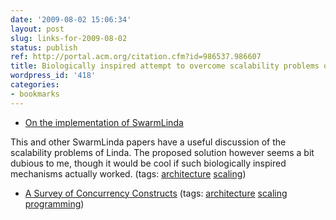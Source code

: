 ```yaml
---
date: '2009-08-02 15:06:34'
layout: post
slug: links-for-2009-08-02
status: publish
ref: http://portal.acm.org/citation.cfm?id=986537.986607
title: Biologically inspired attempt to overcome scalability problems of Linda
wordpress_id: '418'
categories:
- bookmarks
---
```


  * [On the implementation of SwarmLinda](http://portal.acm.org/citation.cfm?id=986537.986607)


This and other SwarmLinda papers have a useful discussion of the scalability problems of Linda. The proposed solution however seems a bit dubious to me, though it would be cool if such biologically inspired mechanisms actually worked. (tags: [architecture](http://delicious.com/eob/architecture) [scaling](http://delicious.com/eob/scaling))


  * [A Survey of Concurrency Constructs](http://www.slideshare.net/twleung/a-survey-of-concurrency-constructs) (tags: [architecture](http://delicious.com/eob/architecture) [scaling](http://delicious.com/eob/scaling) [programming](http://delicious.com/eob/programming))



